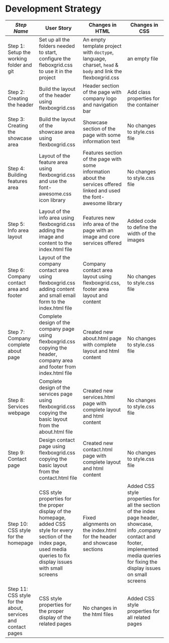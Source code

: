 # Development Strategy


| _Step Name_ | User Story | Changes in HTML | Changes in CSS |
| --- | --- | --- | --- |
| Step 1: Setup the working folder and git | Set up all the folders needed to start, configure the fleboxgrid.css to use it in the project | An empty template project with `doctype`, language, charset, `head` & `body` and link the flexboxgrid.css | an empty file |
| Step 2: Creating the header | Build the layout of the header using flexboxgrid.css | Header section of the page with company logo and navigation bar | Add class properties for the container |
| Step 3: Creating the showcase area | Build the layout of the showcase area using flexboxgrid.css | Showcase section of the page with some information text | No changes to style.css file |
| Step 4: Building features area | Layout of the feature area using flexboxgrid.css and use the font-awesome.css icon library | Features section of the page with some information about the services offered linked and used the font-awesome library | No changes to style.css file |
| Step 5: Info area layout | Layout of the info area using flexboxgrid.css adding the image and content to the index.html file | Features new info area of the page with an image and core services offered | Added code to define the width of the images |
| Step 6: Company contact area and footer | Layout of the company contact area using flexboxgrid.css adding content and small email form to the index.html file | Company contact area layout using flexboxgrid.css, footer area layout and content | No changes to style.css file |
| Step 7: Company complete about page | Complete design of the company page using flexboxgrid.css copying the header, company area and footer from index.html file | Created new about.html page with complete layout and html content | No changes to style.css file |
| Step 8: Services webpage | Complete design of the services page using flexboxgrid.css copying the basic layout from the about.html file | Created new services.html page with complete layout and html content | No changes to style.css file |
| Step 9: Contact page | Design contact page using flexboxgrid.css copying the basic layout from the contact.html file | Created new contact.html page with complete layout and html content | No changes to style.css file |
| Step 10: CSS style for the homepage | CSS style properties for the proper display of the homepage, added CSS style for every section of the index page, used media queries to fix display issues with small screens | Fixed alignments on the index.html for the header and showcase sections | Added CSS style properties for all the section of the index page header, showcase, info ,company contact and footer, implemented media queries for fixing the display issues on small screens |
| Step 11: CSS style for the about, services and contact pages | CSS style properties for the proper display of the related pages | No changes in the html files | Added CSS style properties for all related pages |